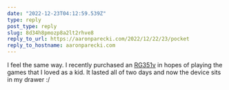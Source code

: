 ```yaml
---
date: "2022-12-23T04:12:59.539Z"
type: reply 
post_type: reply
slug: 8d34h8pmozp8a2lt2rhve8
reply_to_url: https://aaronparecki.com/2022/12/22/23/pocket
reply_to_hostname: aaronparecki.com
---
```

I feel the same way. I recently purchased an [RG351v](https://anbernic.com/products/anbernic-new-rg351v) in hopes of playing the games that I loved as a kid. It lasted all of two days and now the device sits in my drawer :/